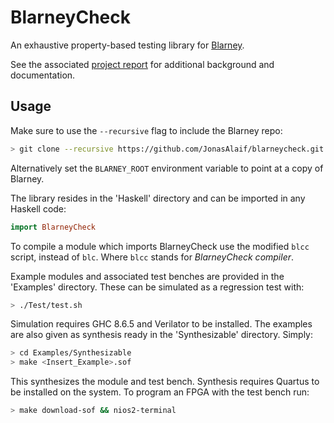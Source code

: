 # BlarneyCheck

An exhaustive property-based testing library for
[Blarney](https://github.com/blarney-lang/blarney).

See the associated [project
report](Documentation/blarneycheck:_Property-based_Testing_for_Hardware.pdf)
for additional background and documentation.

## Usage

Make sure to use the `--recursive` flag to include the Blarney repo:
```sh
> git clone --recursive https://github.com/JonasAlaif/blarneycheck.git
```
Alternatively set the `BLARNEY_ROOT` environment variable to point at a copy of Blarney.

The library resides in the 'Haskell' directory and can be imported in any Haskell code:
```hs
import BlarneyCheck
```

To compile a module which imports BlarneyCheck use the modified `blcc` script, instead of `blc`.
Where `blcc` stands for *BlarneyCheck compiler*.

Example modules and associated test benches are provided in the 'Examples' directory.
These can be simulated as a regression test with:
```sh
> ./Test/test.sh
```

Simulation requires GHC 8.6.5 and Verilator to be installed. The examples are also given
as synthesis ready in the 'Synthesizable' directory. Simply:
```sh
> cd Examples/Synthesizable
> make <Insert_Example>.sof
```
This synthesizes the module and test bench. Synthesis requires Quartus to be installed
on the system. To program an FPGA with the test bench run:
```sh
> make download-sof && nios2-terminal
```

